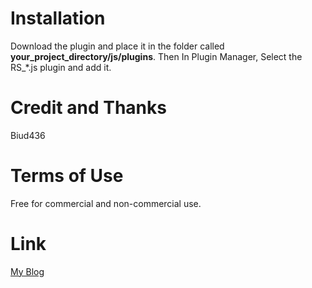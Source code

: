 
# Installation #
Download the plugin and place it in the folder called **your_project_directory/js/plugins**.
Then In Plugin Manager, Select the RS_*.js plugin and add it.

# Credit and Thanks #
Biud436

# Terms of Use #
Free for commercial and non-commercial use.

# Link #
[My Blog](http://biud436.tistory.com)
